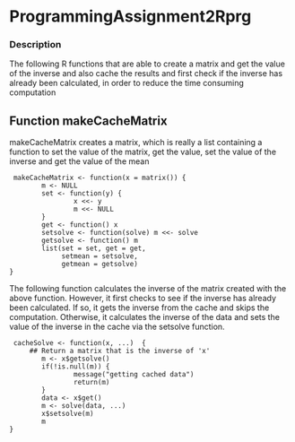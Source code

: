 ProgrammingAssignment2Rprg
==========================

### Description
The following R functions that are able to create a matrix and get the
value of the inverse and also cache the results and first check if the 
inverse has already been calculated, in order to reduce the time consuming
computation

## Function makeCacheMatrix
makeCacheMatrix creates a matrix, which is really a list containing a 
function to set the value of the matrix, get the value, set the value 
of the inverse and get the value of the mean


<!-- -->

     makeCacheMatrix <- function(x = matrix()) {
            m <- NULL
            set <- function(y) {
                    x <<- y
                    m <<- NULL
            }
            get <- function() x
            setsolve <- function(solve) m <<- solve
            getsolve <- function() m
            list(set = set, get = get,
                 setmean = setsolve,
                 getmean = getsolve)
    }
    


The following function calculates the inverse of the matrix created with 
the above function. However, it first checks to see if the inverse has 
already been calculated. If so, it gets the inverse from the cache and 
skips the computation. Otherwise, it calculates the inverse of the data 
and sets the value of the inverse in the cache via the setsolve function.



     cacheSolve <- function(x, ...)  {
         ## Return a matrix that is the inverse of 'x'
            m <- x$getsolve()
            if(!is.null(m)) {
                    message("getting cached data")
                    return(m)
            }
            data <- x$get()
            m <- solve(data, ...)
            x$setsolve(m)
            m
    }
